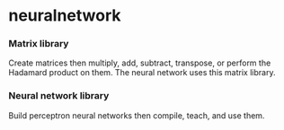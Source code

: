# neuralnetwork

### Matrix library
Create matrices then multiply, add, subtract, transpose, or perform the Hadamard
product on them. The neural network uses this matrix library.

### Neural network library
Build perceptron neural networks then compile, teach, and use them.

